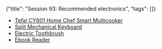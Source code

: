 {"title": "Session 93: Recommended electronics", "tags": []}
* [Tefal CY601 Home Chef Smart Multicooker](https://www.tefal.com.sg/Cooking-appliances/Electrical-Pressure-Cookers/CY601-Home-Chef-Smart-Multicooker/p/7211003793)
* [Split Mechanical Keyboard](http://www.smartyao.com/page930.html)
* [Electric Toothbrush](https://www.amazon.com/Electric-Toothbrush-Fairywill-E11-Rechargeable/dp/B08L9CQ9X5)
* [Ebook Reader](https://onyxboox.com/boox_nova3)

